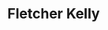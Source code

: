 ---
title: "Fletcher Kelly"
image: "images/author/fletcher-kelly.jpg"
description: "Fletcher is a senior engineer within the FastTrack for Azure team. He is a passionate cloud advocate and pretty much loves everything around the cloud and all of its supporting technologies. Looking to share his experiences with a larger community as well as learn from the community. You can’t take and not give back. He has many other passions apart from cloud and technology, these include scuba, motorbikes, home automation and traveling with his amazing and very patient wife.

Follow him [on Twitter](https://twitter.com/fskelly)."
---